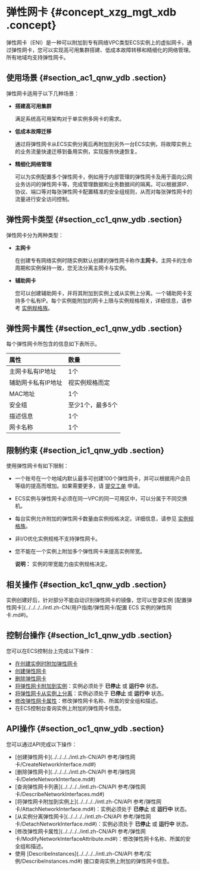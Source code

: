 # 弹性网卡 {#concept_xzg_mgt_xdb .concept}

弹性网卡（ENI）是一种可以附加到专有网络VPC类型ECS实例上的虚拟网卡，通过弹性网卡，您可以实现高可用集群搭建、低成本故障转移和精细化的网络管理。所有地域均支持弹性网卡。

## 使用场景 {#section_ac1_qnw_ydb .section}

弹性网卡适用于以下几种场景：

-   **搭建高可用集群**

    满足系统高可用架构对于单实例多网卡的需求。

-   **低成本故障迁移**

    通过将弹性网卡从ECS实例分离后再附加到另外一台ECS实例，将故障实例上的业务流量快速迁移到备用实例，实现服务快速恢复。

-   **精细化网络管理**

    可以为实例配置多个弹性网卡，例如用于内部管理的弹性网卡及用于面向公网业务访问的弹性网卡等，完成管理数据和业务数据间的隔离。可以根据源IP、协议、端口等对每张弹性网卡配置精准的安全组规则，从而对每张弹性网卡的流量进行安全访问控制。


## 弹性网卡类型 {#section_cc1_qnw_ydb .section}

弹性网卡分为两种类型：

-   **主网卡**

    在创建专有网络实例时随实例默认创建的弹性网卡称作**主网卡**。主网卡的生命周期和实例保持一致，您无法分离主网卡与实例。

-   **辅助网卡**

    您可以创建辅助网卡，并将其附加到实例上或从实例上分离。一个辅助网卡支持多个私有IP。每个实例能附加的网卡上限与实例规格相关，详细信息，请参考 [实例规格族](intl.zh-CN/产品简介/实例规格族.md#)。


## 弹性网卡属性 {#section_ec1_qnw_ydb .section}

每个弹性网卡所包含的信息如下表所示。

|属性|数量|
|:-|:-|
|主网卡私有IP地址|1个|
|辅助网卡私有IP地址|视实例规格而定|
|MAC地址|1个|
|安全组|至少1个，最多5个|
|描述信息|1个|
|网卡名称|1个|

## 限制约束 {#section_ic1_qnw_ydb .section}

使用弹性网卡有如下限制：

-   一个账号在一个地域内默认最多可创建100个弹性网卡，并可以根据用户会员等级的提高而增加。如果需要更多，请 [提交工单](https://workorder-intl.console.aliyun.com/#/ticket/createIndex) 申请。

-   ECS实例与弹性网卡必须在同一VPC的同一可用区中，可以分属于不同交换机。

-   每台实例允许附加的弹性网卡数量由实例规格决定。详细信息，请参见 [实例规格族](intl.zh-CN/产品简介/实例规格族.md#)。

-   非I/O优化实例规格不支持弹性网卡。

-   您不能在一个实例上附加多个弹性网卡来提高实例带宽。

    **说明：** 实例的带宽能力由实例规格决定。


## 相关操作 {#section_kc1_qnw_ydb .section}

实例创建好后，针对部分不能自动识别弹性网卡的镜像，您可以登录实例 [配置弹性网卡](../../../../intl.zh-CN/用户指南/弹性网卡/配置 ECS 实例的弹性网卡.md#)。

## 控制台操作 {#section_lc1_qnw_ydb .section}

您可以在ECS控制台上完成以下操作：

-   [在创建实例时附加弹性网卡](../../../../intl.zh-CN/用户指南/弹性网卡/在创建实例时附加弹性网卡.md#)
-   [创建弹性网卡](../../../../intl.zh-CN/用户指南/弹性网卡/创建弹性网卡.md#)
-   [删除弹性网卡](../../../../intl.zh-CN/用户指南/弹性网卡/删除弹性网卡.md#)
-   [将弹性网卡附加到实例](../../../../intl.zh-CN/用户指南/弹性网卡/将弹性网卡附加到实例.md#)：实例必须处于 **已停止** 或 **运行中** 状态。
-   [将弹性网卡从实例上分离](../../../../intl.zh-CN/用户指南/弹性网卡/将弹性网卡从实例上分离.md#)：实例必须处于 **已停止** 或 **运行中** 状态。
-   [修改弹性网卡属性](../../../../intl.zh-CN/用户指南/弹性网卡/修改弹性网卡属性.md#)：修改弹性网卡名称、所属的安全组和描述。
-   在ECS控制台查询实例上附加的弹性网卡信息。

## API操作 {#section_oc1_qnw_ydb .section}

您可以通过API完成以下操作：

-   [创建弹性网卡](../../../../intl.zh-CN/API 参考/弹性网卡/CreateNetworkInterface.md#)
-   [删除弹性网卡](../../../../intl.zh-CN/API 参考/弹性网卡/DeleteNetworkInterface.md#)
-   [查询弹性网卡列表](../../../../intl.zh-CN/API 参考/弹性网卡/DescribeNetworkInterfaces.md#)
-   [将弹性网卡附加到实例上](../../../../intl.zh-CN/API 参考/弹性网卡/AttachNetworkInterface.md#)：实例必须处于 **已停止** 或 **运行中** 状态。
-   [从实例分离弹性网卡](../../../../intl.zh-CN/API 参考/弹性网卡/DetachNetworkInterface.md#)：实例必须处于 **已停止** 或 **运行中** 状态。
-   [修改弹性网卡属性](../../../../intl.zh-CN/API 参考/弹性网卡/ModifyNetworkInterfaceAttribute.md#)：修改弹性网卡名称、所属的安全组和描述。
-   使用 [DescribeInstances](../../../../intl.zh-CN/API 参考/实例/DescribeInstances.md#) 接口查询实例上附加的弹性网卡信息。

